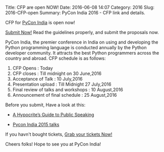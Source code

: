 Title: CFP are open NOW!
Date: 2016-06-08 14:07
Category: 2016
Slug: 2016-CFP-open
Summary: PyCon India 2016 - CFP link and details.

CFP for [PyCon India](http://in.pycon.org/2016) is open now!

[Submit Now!](https://in.pycon.org/cfp/2016/proposals/) Read the guidelines properly,
and submit the proposals now.

PyCon India, the premier conference in India on using and developing the Python programming language is conducted annually by the Python developer community. It attracts the best Python programmers across the country and abroad.
CFP schedule is as follows:

1. CFP Opens                              : Today
2. CFP closes                            : Till midnight on 30 June,2016
3. Acceptance of Talk                    : 10 July,2016
4. Presentation upload                   : Till Midnight 27 July,2016
5. Final review of talks and workshops   : 10 August,2016
6. Announcement of final schedule        : 25 August,2016

Before you submit, Have a look at this:

- [A Hypocrite’s Guide to Public Speaking](https://www.youtube.com/watch?v=uH_-_mrksV4&feature=youtu.be)

- [Pycon India 2015 talks](https://www.youtube.com/playlist?list=PL6GW05BfqWIe6rMoFFWmllPegB2gU069m)

If you havn't bought tickets, [Grab  your tickets Now!](https://in.explara.com/e/pycon-india-2016)

Cheers folks! Hope to see you at PyCon India!
